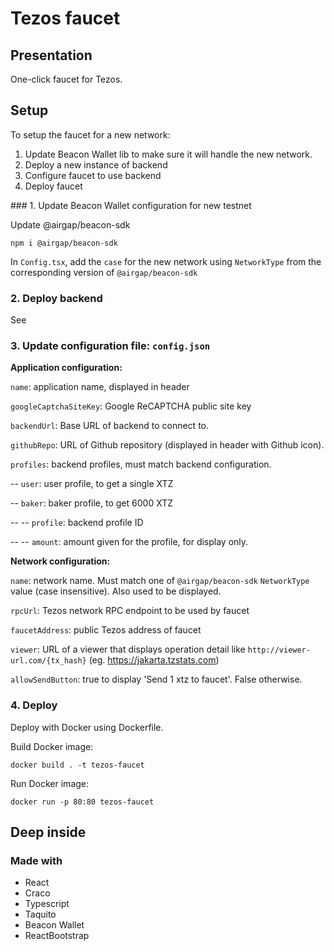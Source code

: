 # Tezos faucet

## Presentation

One-click faucet for Tezos.

## Setup

To setup the faucet for a new network:

1. Update Beacon Wallet lib to make sure it will handle the new network.
2. Deploy a new instance of backend
3. Configure faucet to use backend
4. Deploy faucet

### 1. Update Beacon Wallet configuration for new testnet

Update @airgap/beacon-sdk

```npm i @airgap/beacon-sdk```


In `Config.tsx`, add the `case` for the new network using `NetworkType` from the corresponding version of `@airgap/beacon-sdk`

### 2. Deploy backend

See <backend url repo here>

### 3. Update configuration file: `config.json`

**Application configuration:**

`name`: application name, displayed in header

`googleCaptchaSiteKey`: Google ReCAPTCHA public site key

`backendUrl`: Base URL of backend to connect to.

`githubRepo`: URL of Github repository (displayed in header with Github icon).

`profiles`: backend profiles, must match backend configuration.

-- `user`: user profile, to get a single XTZ

-- `baker`: baker profile, to get 6000 XTZ

-- -- `profile`: backend profile ID

-- -- `amount`: amount given for the profile, for display only.


**Network configuration:**

`name`: network name. Must match one of `@airgap/beacon-sdk` `NetworkType` value (case insensitive). Also used to be displayed.

`rpcUrl`: Tezos network RPC endpoint to be used by faucet

`faucetAddress`: public Tezos address of faucet

```viewer```: URL of a viewer that displays operation detail like `http://viewer-url.com/{tx_hash}` (eg. https://jakarta.tzstats.com)

`allowSendButton`: true to display 'Send 1 xtz to faucet'. False otherwise.

### 4. Deploy

Deploy with Docker using Dockerfile.

Build Docker image:

```
docker build . -t tezos-faucet
```

Run Docker image:
```
docker run -p 80:80 tezos-faucet
```

## Deep inside

### Made with

- React
- Craco
- Typescript
- Taquito
- Beacon Wallet
- ReactBootstrap